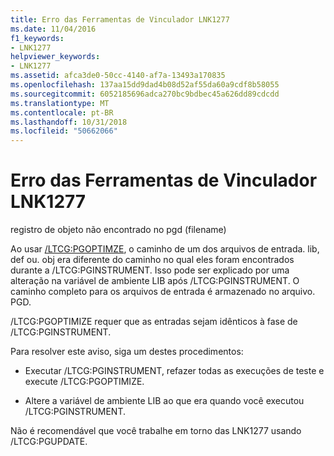 ```yaml
---
title: Erro das Ferramentas de Vinculador LNK1277
ms.date: 11/04/2016
f1_keywords:
- LNK1277
helpviewer_keywords:
- LNK1277
ms.assetid: afca3de0-50cc-4140-af7a-13493a170835
ms.openlocfilehash: 137aa15dd9dad4b08d52af55da60a9cdf8b58055
ms.sourcegitcommit: 6052185696adca270bc9bdbec45a626dd89cdcdd
ms.translationtype: MT
ms.contentlocale: pt-BR
ms.lasthandoff: 10/31/2018
ms.locfileid: "50662066"
---
```

# <a name="linker-tools-error-lnk1277"></a>Erro das Ferramentas de Vinculador LNK1277

registro de objeto não encontrado no pgd (filename)

Ao usar [/LTCG:PGOPTIMZE](../../build/reference/ltcg-link-time-code-generation.md), o caminho de um dos arquivos de entrada. lib, def ou. obj era diferente do caminho no qual eles foram encontrados durante a /LTCG:PGINSTRUMENT. Isso pode ser explicado por uma alteração na variável de ambiente LIB após /LTCG:PGINSTRUMENT. O caminho completo para os arquivos de entrada é armazenado no arquivo. PGD.

/LTCG:PGOPTIMIZE requer que as entradas sejam idênticos à fase de /LTCG:PGINSTRUMENT.

Para resolver este aviso, siga um destes procedimentos:

- Executar /LTCG:PGINSTRUMENT, refazer todas as execuções de teste e execute /LTCG:PGOPTIMIZE.

- Altere a variável de ambiente LIB ao que era quando você executou /LTCG:PGINSTRUMENT.

Não é recomendável que você trabalhe em torno das LNK1277 usando /LTCG:PGUPDATE.
